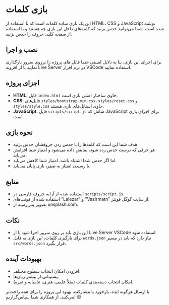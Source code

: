 # بازی کلمات

این یک بازی ساده کلمات است که با استفاده از HTML، CSS و JavaScript نوشته شده است. شما می‌توانید حدس بزنید که کلمه‌های داخل این بازی چه هستند و با استفاده از صفحه کلید، حروف را حدس بزنید.

## نصب و اجرا

برای اجرای این بازی، بنا به دلایل امنیتی حتما فایل های پروژه را برروی سرور بارگذاری نمایید یا از افزونه Live Server در نرم افزار VSCode استفاده نمایید.

## اجزای پروژه

- **HTML**: فایل `index.html` حاوی ساختار اصلی بازی است.
- **CSS**: فایل‌های `styles/bootstrap.min.css`، `styles/reset.css` و `styles/style.css` حاوی استایل‌های بازی هستند.
- **JavaScript**: فایل `scripts/script.js` شامل کد JavaScript برای اجرای بازی است.

## نحوه بازی

- هدف شما این است که کلمه‌ها را با حدس زدن حروفشان حدس بزنید.
- هر حرفی که درست حدس زده شود، نمایش داده می‌شود و امتیاز شما افزایش می‌یابد.
- اما اگر حدس شما اشتباه باشد، امتیاز شما کاهش می‌یابد.
- با رسیدن امتیاز به صفر، بازی پایان می‌یابد.

## منابع

- استفاده شده از آرایه حروف فارسی در `scripts/script.js`.
- استفاده شده از فونت‌های "Lalezar" و "Vazirmatn" از سایت گوگل فونتز.
- تصویر پس‌زمینه از unsplash.com.

## نکات

- این بازی باید بر روی سرور اجرا شود یا از Live Server VSCode استفاده شود.
- برای بارگیری کلمات، این بازی به فایل `words.json` نیاز دارد که باید در مسیر `src/words.json` قرار بگیرد.

## بهبودات آینده

- افزودن امکان انتخاب سطوح مختلف.
- پشتیبانی از بیشتر زبان‌ها.
- امکان انتخاب دسته‌بندی کلمات (مثلاً علمی، هنری، عامیانه و غیره).

با ارسال هرگونه ایده، بازخورد یا مشارکت، بهبود این پروژه را برای همه راحت‌تر می‌کنید. از همکاری شما سپاس‌گزاریم! 😊
